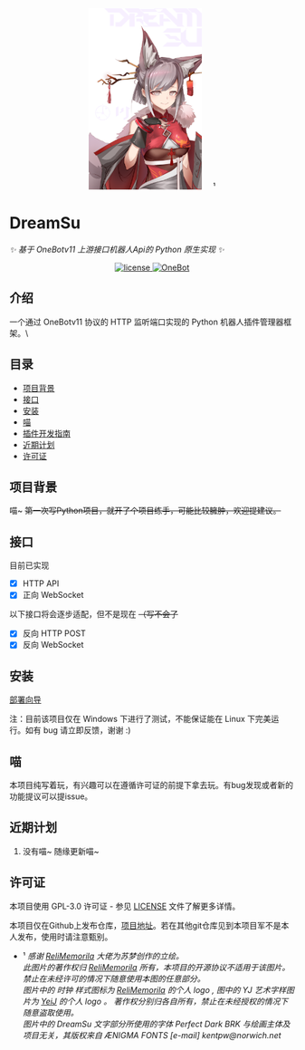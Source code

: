 <div align="center">
  <img src="images/DreamSu.png" width="200" height="auto" alt="DreamSu" style="margin-right: 20px; display: inline-block;">¹
</div>

# DreamSu

_✨ 基于 OneBotv11 上游接口机器人Api的 Python 原生实现 ✨_

<div align="center">
  <a href="https://raw.githubusercontent.com/YeiJ/DreamSu/main/LICENSE">
    <img src="https://img.shields.io/github/license/YeiJ/DreamSu" alt="license">
  </a>
  <a href="https://github.com/howmanybots/onebot/blob/master/README.md">
    <img src="https://img.shields.io/badge/OneBot-v11-blue" alt="OneBot">
  </a>
</div>

## 介绍

一个通过 OneBotv11 协议的 HTTP 监听端口实现的 Python 机器人插件管理器框架。\

## 目录

- [项目背景](#项目背景)
- [接口](#接口)
- [安装](#安装) 
- [喵](#喵)
- [插件开发指南](./doc/插件开发文档.md)
- [近期计划](#近期计划)
- [许可证](#许可证)

## 项目背景

喵~ ~~第一次写Python项目，就开了个项目练手，可能比较臃肿，欢迎提建议。~~

## 接口

目前已实现
- [x] HTTP API
- [x] 正向 WebSocket

以下接口将会逐步适配，但不是现在 ~~（写不会了~~
- [x] 反向 HTTP POST
- [x] 反向 WebSocket

## 安装

[部署向导](./guide/getting-started.md)

注：目前该项目仅在 Windows 下进行了测试，不能保证能在 Linux 下完美运行。如有 bug 请立即反馈，谢谢 :)

## 喵

本项目纯写着玩，有兴趣可以在遵循许可证的前提下拿去玩。有bug发现或者新的功能提议可以提issue。

## 近期计划

1. 没有喵~ 随缘更新喵~

## 许可证

本项目使用 GPL-3.0 许可证 - 参见 [LICENSE](LICENSE) 文件了解更多详情。

本项目仅在Github上发布仓库，[项目地址](https://github.com/YeiJ/DreamSu)。若在其他git仓库见到本项目军不是本人发布，使用时请注意甄别。

* ¹ _感谢 <a href="https://www.pixiv.net/users/97453837" target="_blank">ReliMemorila</a> 大佬为苏梦创作的立绘。
  <br>
  此图片的著作权归 <a href="https://www.pixiv.net/users/97453837" target="_blank">ReliMemorila</a> 所有，本项目的开源协议不适用于该图片。禁止在未经许可的情况下随意使用本图的任意部分。
  <br>
  图片中的 时钟 样式图标为 <a href="https://www.pixiv.net/users/97453837" target="_blank">ReliMemorila</a> 的个人 logo , 图中的 YJ 艺术字样图片为 <a href="https://github.com/YeiJ">YeiJ</a> 的个人 logo 。
  著作权分别归各自所有，禁止在未经授权的情况下随意盗取使用。
  <br>
  图片中的 DreamSu 文字部分所使用的字体 Perfect Dark BRK 与绘画主体及项目无关，其版权来自 ÆNIGMA FONTS [e-mail] kentpw@norwich.net_
